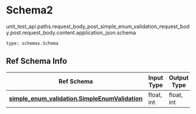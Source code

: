 # Schema2
unit_test_api.paths.request_body_post_simple_enum_validation_request_body.post.request_body.content.application_json.schema
```
type: schemas.Schema
```

## Ref Schema Info
Ref Schema | Input Type | Output Type
---------- | ---------- | -----------
[**simple_enum_validation.SimpleEnumValidation**](../../../../../../components/schema/simple_enum_validation.md) | float, int | float, int

